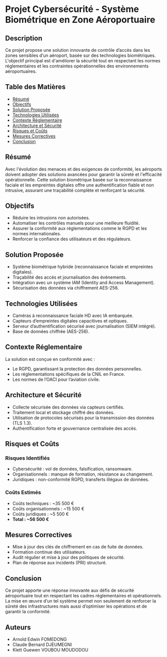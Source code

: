 # Projet Cybersécurité - Système Biométrique en Zone Aéroportuaire

## Description
Ce projet propose une solution innovante de contrôle d’accès dans les zones sensibles d’un aéroport, basée sur des technologies biométriques. L'objectif principal est d'améliorer la sécurité tout en respectant les normes réglementaires et les contraintes opérationnelles des environnements aéroportuaires.

## Table des Matières
- [Résumé](#résumé)
- [Objectifs](#objectifs)
- [Solution Proposée](#solution-proposée)
- [Technologies Utilisées](#technologies-utilisées)
- [Contexte Réglementaire](#contexte-réglementaire)
- [Architecture et Sécurité](#architecture-et-sécurité)
- [Risques et Coûts](#risques-et-coûts)
- [Mesures Correctives](#mesures-correctives)
- [Conclusion](#conclusion)

## Résumé
Avec l'évolution des menaces et des exigences de conformité, les aéroports doivent adopter des solutions avancées pour garantir la sûreté et l'efficacité opérationnelle. Cette solution biométrique basée sur la reconnaissance faciale et les empreintes digitales offre une authentification fiable et non intrusive, assurant une traçabilité complète et renforçant la sécurité.

## Objectifs
- Réduire les intrusions non autorisées.
- Automatiser les contrôles manuels pour une meilleure fluidité.
- Assurer la conformité aux réglementations comme le RGPD et les normes internationales.
- Renforcer la confiance des utilisateurs et des régulateurs.

## Solution Proposée
- Système biométrique hybride (reconnaissance faciale et empreintes digitales).
- Traçabilité des accès et journalisation des événements.
- Intégration avec un système IAM (Identity and Access Management).
- Sécurisation des données via chiffrement AES-256.

## Technologies Utilisées
- Caméras à reconnaissance faciale HD avec IA embarquée.
- Capteurs d’empreintes digitales capacitives et optiques.
- Serveur d’authentification sécurisé avec journalisation (SIEM intégré).
- Base de données chiffrée (AES-256).

## Contexte Réglementaire
La solution est conçue en conformité avec :
- Le RGPD, garantissant la protection des données personnelles.
- Les réglementations spécifiques de la CNIL en France.
- Les normes de l’OACI pour l’aviation civile.

## Architecture et Sécurité
- Collecte sécurisée des données via capteurs certifiés.
- Traitement local et stockage chiffré des données.
- Utilisation de protocoles sécurisés pour la transmission des données (TLS 1.3).
- Authentification forte et gouvernance centralisée des accès.

## Risques et Coûts
### Risques Identifiés
- Cybersécurité : vol de données, falsification, ransomware.
- Organisationnels : manque de formation, résistance au changement.
- Juridiques : non-conformité RGPD, transferts illégaux de données.

### Coûts Estimés
- Coûts techniques : ~35 500 €
- Coûts organisationnels : ~15 500 €
- Coûts juridiques : ~5 500 €
- **Total : ~56 500 €**

## Mesures Correctives
- Mise à jour des clés de chiffrement en cas de fuite de données.
- Formation continue des utilisateurs.
- Audit régulier et mise à jour des politiques de sécurité.
- Plan de réponse aux incidents (PRI) structuré.

## Conclusion
Ce projet apporte une réponse innovante aux défis de sécurité aéroportuaire tout en respectant les cadres réglementaires et opérationnels. La mise en œuvre d’un tel système permet non seulement de renforcer la sûreté des infrastructures mais aussi d’optimiser les opérations et de garantir la conformité.

## Auteurs
- Arnold Edwin FOMEDONG
- Claude Bernard DJEUMEGNI
- Klett Guewen VOUBOU MOUDODOU
